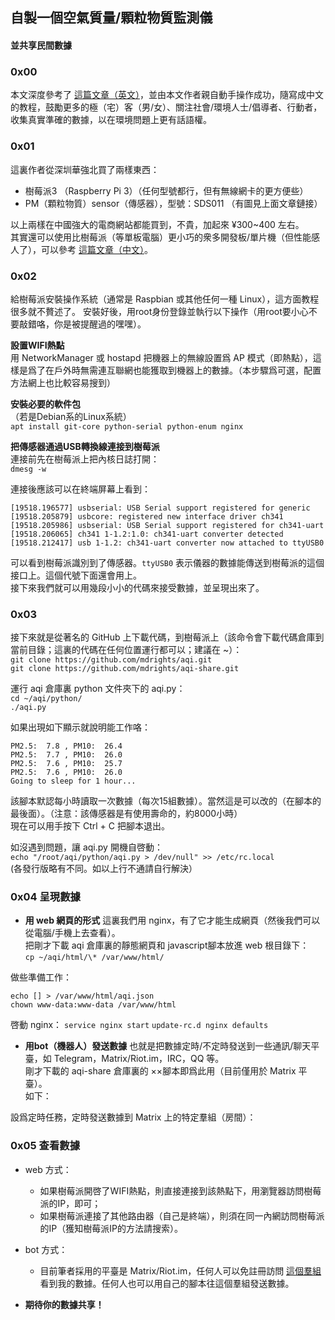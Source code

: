 ---
---

## 自製一個空氣質量/顆粒物質監測儀
#### 並共享民間數據

### 0x00  

本文深度參考了 [這篇文章（英文）]()，並由本文作者親自動手操作成功，隨寫成中文的教程，鼓勵更多的極（宅）客（男/女）、關注社會/環境人士/倡導者、行動者，收集真實準確的數據，以在環境問題上更有話語權。  


### 0x01
這裏作者從深圳華強北買了兩樣東西：  
- 樹莓派3 （Raspberry Pi 3）（任何型號都行，但有無線網卡的更方便些）  
- PM（顆粒物質）sensor（傳感器），型號：SDS011 （有圖見上面文章鏈接）  

以上兩樣在中國強大的電商網站都能買到，不貴，加起來 ¥300~400 左右。  
其實還可以使用比樹莓派（等單板電腦）更小巧的衆多開發板/單片機（但性能感人了），可以參考 [這篇文章（中文）]()。  


### 0x02
給樹莓派安裝操作系統（通常是 Raspbian 或其他任何一種 Linux），這方面教程很多就不贅述了。 
安裝好後，用root身份登錄並執行以下操作（用root要小心不要敲錯咯，你是被提醒過的嘿嘿）。  

**設置WIFI熱點**  
用 NetworkManager 或 hostapd 把機器上的無線設置爲 AP 模式（即熱點），這樣是爲了在戶外時無需連互聯網也能獲取到機器上的數據。（本步驟爲可選，配置方法網上也比較容易搜到）  


**安裝必要的軟件包**  
（若是Debian系的Linux系統）  
`apt install git-core python-serial python-enum nginx`  

**把傳感器通過USB轉換線連接到樹莓派**  
連接前先在樹莓派上把內核日誌打開：  
`dmesg -w`  

連接後應該可以在終端屏幕上看到：
```
[19518.196577] usbserial: USB Serial support registered for generic				
[19518.205879] usbcore: registered new interface driver ch341      
[19518.205986] usbserial: USB Serial support registered for ch341-uart				
[19518.206065] ch341 1-1.2:1.0: ch341-uart converter detected        
[19518.212417] usb 1-1.2: ch341-uart converter now attached to ttyUSB0		
```

可以看到樹莓派識別到了傳感器。`ttyUSB0` 表示儀器的數據能傳送到樹莓派的這個接口上。這個代號下面還會用上。  
接下來我們就可以用幾段小小的代碼來接受數據，並呈現出來了。  

### 0x03
接下來就是從著名的 GitHub 上下載代碼，到樹莓派上（該命令會下載代碼倉庫到當前目錄；這裏的代碼在任何位置運行都可以；建議在 ~）：  
`git clone https://github.com/mdrights/aqi.git`  
`git clone https://github.com/mdrights/aqi-share.git`  

運行 aqi 倉庫裏 python 文件夾下的 aqi.py：  
`cd ~/aqi/python/`  
`./aqi.py`  

如果出現如下顯示就說明能工作咯：  
```
PM2.5:  7.8 , PM10:  26.4
PM2.5:  7.7 , PM10:  26.0
PM2.5:  7.6 , PM10:  25.7
PM2.5:  7.6 , PM10:  26.0
Going to sleep for 1 hour...
```  
該腳本默認每小時讀取一次數據（每次15組數據）。當然這是可以改的（在腳本的最後面）。（注意：該傳感器是有使用壽命的，約8000小時）  
現在可以用手按下 Ctrl + C 把腳本退出。  

如沒遇到問題，讓 aqi.py 開機自啓動：  
`echo "/root/aqi/python/aqi.py > /dev/null" >> /etc/rc.local`  
(各發行版略有不同。如以上行不通請自行解決）  


### 0x04 呈現數據

- **用 web 網頁的形式**  這裏我們用 nginx，有了它才能生成網頁（然後我們可以從電腦/手機上去查看）。  
把剛才下載 aqi 倉庫裏的靜態網頁和 javascript腳本放進 web 根目錄下：  
`cp ~/aqi/html/\* /var/www/html/`  

做些準備工作：  
```
echo [] > /var/www/html/aqi.json  
chown www-data:www-data /var/www/html
```
啓動 nginx：
`service nginx start`
`update-rc.d nginx defaults`


- **用bot（機器人）發送數據**   也就是把數據定時/不定時發送到一些通訊/聊天平臺，如 Telegram，Matrix/Riot.im，IRC，QQ 等。  
剛才下載的 aqi-share 倉庫裏的 ××腳本即爲此用（目前僅用於 Matrix 平臺）。  
如下：  

設爲定時任務，定時發送數據到 Matrix 上的特定羣組（房間）：  


### 0x05 查看數據  

- web 方式： 
	- 如果樹莓派開啓了WIFI熱點，則直接連接到該熱點下，用瀏覽器訪問樹莓派的IP，即可；  
	- 如果樹莓派連接了其他路由器（自己是終端），則須在同一內網訪問樹莓派的IP（獲知樹莓派IP的方法請搜索）。  

- bot 方式：  
	- 目前筆者採用的平臺是 Matrix/Riot.im，任何人可以免註冊訪問 [這個羣組]() 看到我的數據。任何人也可以用自己的腳本往這個羣組發送數據。   

- **期待你的數據共享！**
